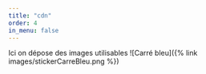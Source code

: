 ```yaml
---
title: "cdn"
order: 4
in_menu: false
---
```

Ici on dépose des images utilisables 
![Carré bleu]({% link images/stickerCarreBleu.png %}) 